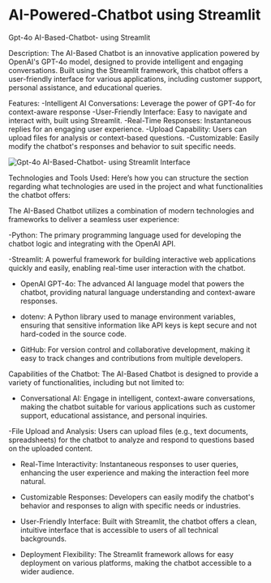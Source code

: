 # AI-Powered-Chatbot using Streamlit
Gpt-4o AI-Based-Chatbot- using Streamlit

Description:
The AI-Based Chatbot is an innovative application powered by OpenAI's GPT-4o model, designed to provide intelligent and engaging conversations. Built using the Streamlit framework, this chatbot offers a user-friendly interface for various applications, including customer support, personal assistance, and educational queries.

Features:
-Intelligent AI Conversations: Leverage the power of GPT-4o for context-aware response
-User-Friendly Interface: Easy to navigate and interact with, built using Streamlit.
-Real-Time Responses: Instantaneous replies for an engaging user experience.
-Upload Capability: Users can upload files for analysis or context-based questions.
-Customizable: Easily modify the chatbot's responses and behavior to suit specific needs.


![Gpt-4o AI-Based-Chatbot- using Streamlit Interface](https://github.com/user-attachments/assets/74ac3983-67a6-4677-8dfc-3a007417388d)



Technologies and Tools Used:
Here’s how you can structure the section regarding what technologies are used in the project and what functionalities the chatbot offers:

The AI-Based Chatbot utilizes a combination of modern technologies and frameworks to deliver a seamless user experience:

-Python: The primary programming language used for developing the chatbot logic and integrating with the OpenAI API.
  
-Streamlit: A powerful framework for building interactive web applications quickly and easily, enabling real-time user interaction with the chatbot.

- OpenAI GPT-4o: The advanced AI language model that powers the chatbot, providing natural language understanding and context-aware responses.

- dotenv: A Python library used to manage environment variables, ensuring that sensitive information like API keys is kept secure and not hard-coded in the source code.

- GitHub: For version control and collaborative development, making it easy to track changes and contributions from multiple developers.

Capabilities of the Chatbot:
The AI-Based Chatbot is designed to provide a variety of functionalities, including but not limited to:

- Conversational AI: Engage in intelligent, context-aware conversations, making the chatbot suitable for various applications such as customer support, educational assistance, and personal inquiries.

-File Upload and Analysis: Users can upload files (e.g., text documents, spreadsheets) for the chatbot to analyze and respond to questions based on the uploaded content.

- Real-Time Interactivity: Instantaneous responses to user queries, enhancing the user experience and making the interaction feel more natural.

- Customizable Responses: Developers can easily modify the chatbot's behavior and responses to align with specific needs or industries.

- User-Friendly Interface: Built with Streamlit, the chatbot offers a clean, intuitive interface that is accessible to users of all technical backgrounds.

- Deployment Flexibility: The Streamlit framework allows for easy deployment on various platforms, making the chatbot accessible to a wider audience.
